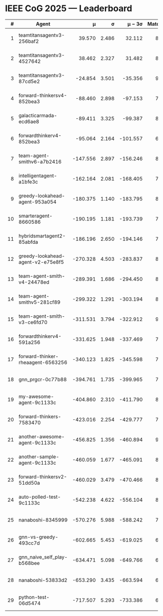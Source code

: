 # IEEE CoG 2025 — Leaderboard

| # | Agent | μ | σ | μ − 3σ | Matches | Updated |
|---:|---|---:|---:|---:|---:|---|
| 1 | teamtitansagentv3-256baf2 | 39.570 | 2.486 | 32.112 | 8760 | 2025-08-20 11:22 |
| 2 | teamtitansagentv3-4527642 | 38.462 | 2.327 | 31.482 | 8074 | 2025-08-20 11:22 |
| 3 | teamtitansagentv3-87cd5e2 | -24.854 | 3.501 | -35.356 | 9046 | 2025-08-20 11:22 |
| 4 | forward-thinkersv4-852bea3 | -88.460 | 2.898 | -97.153 | 7192 | 2025-08-20 11:22 |
| 5 | galacticarmada-ecd6ae8 | -89.411 | 3.325 | -99.387 | 8400 | 2025-08-20 11:22 |
| 6 | forwardthinkerv4-852bea3 | -95.064 | 2.164 | -101.557 | 6798 | 2025-08-20 11:22 |
| 7 | team-agent-smithv6-a7b2416 | -147.556 | 2.897 | -156.246 | 8260 | 2025-08-20 11:22 |
| 8 | intelligentagent-a1bfe3c | -162.164 | 2.081 | -168.405 | 7085 | 2025-08-20 11:22 |
| 9 | greedy-lookahead-agent-953a054 | -180.375 | 1.140 | -183.795 | 8244 | 2025-08-20 11:22 |
| 10 | smarteragent-8660586 | -190.195 | 1.181 | -193.739 | 7279 | 2025-08-20 11:22 |
| 11 | hybridsmartagent2-85abfda | -186.196 | 2.650 | -194.146 | 7750 | 2025-08-20 11:22 |
| 12 | greedy-lookahead-agent-v2-e75e8f5 | -270.328 | 4.503 | -283.837 | 8144 | 2025-08-20 11:22 |
| 13 | team-agent-smith-v4-24478ed | -289.391 | 1.686 | -294.450 | 8982 | 2025-08-20 11:22 |
| 14 | team-agent-smithv5-281cf89 | -299.322 | 1.291 | -303.194 | 8640 | 2025-08-20 11:22 |
| 15 | team-agent-smith-v3-ce6fd70 | -311.531 | 3.794 | -322.912 | 9102 | 2025-08-20 11:22 |
| 16 | forwardthinkerv4-591a256 | -331.625 | 1.948 | -337.469 | 7328 | 2025-08-20 11:22 |
| 17 | forward-thinker-rheaagent-6563256 | -340.123 | 1.825 | -345.598 | 7820 | 2025-08-20 11:22 |
| 18 | gnn_prgcr-0c77b88 | -394.761 | 1.735 | -399.965 | 7790 | 2025-08-20 11:22 |
| 19 | my-awesome-agent-9c1133c | -404.860 | 2.310 | -411.790 | 8840 | 2025-08-20 11:22 |
| 20 | forward-thinkers-7583470 | -423.016 | 2.254 | -429.777 | 7760 | 2025-08-20 11:22 |
| 21 | another-awesome-agent-9c1133c | -456.825 | 1.356 | -460.894 | 9140 | 2025-08-20 11:22 |
| 22 | another-sample-agent-9c1133c | -460.059 | 1.677 | -465.091 | 8180 | 2025-08-20 11:22 |
| 23 | forward-thinkersv2-51dd50a | -460.029 | 3.479 | -470.466 | 8620 | 2025-08-20 11:22 |
| 24 | auto-polled-test-9c1133c | -542.238 | 4.622 | -556.104 | 8060 | 2025-08-20 11:22 |
| 25 | nanaboshi-8345999 | -570.276 | 5.988 | -588.242 | 7160 | 2025-08-20 11:22 |
| 26 | gnn-vs-greedy-493cc7d | -602.665 | 5.453 | -619.025 | 6700 | 2025-08-20 11:22 |
| 27 | gnn_naive_self_play-b568bee | -634.471 | 5.098 | -649.766 | 6980 | 2025-08-20 11:22 |
| 28 | nanaboshi-53833d2 | -653.290 | 3.435 | -663.594 | 6340 | 2025-08-20 11:22 |
| 29 | python-test-06d5474 | -717.507 | 5.293 | -733.386 | 6870 | 2025-08-20 11:22 |
